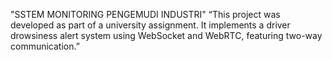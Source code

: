 "SSTEM MONITORING PENGEMUDI INDUSTRI" 
“This project was developed as part of a university assignment. It implements a driver drowsiness alert system using WebSocket and WebRTC, featuring two-way communication.”
